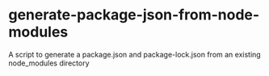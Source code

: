 # generate-package-json-from-node-modules
A script to generate a package.json and package-lock.json from an existing node_modules directory
